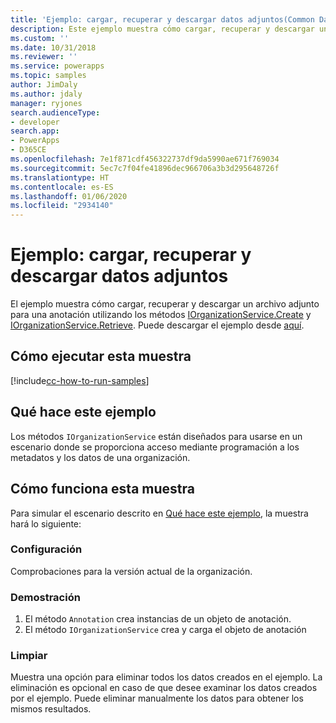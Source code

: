 ```yaml
---
title: 'Ejemplo: cargar, recuperar y descargar datos adjuntos(Common Data Service) | Microsoft Docs'
description: Este ejemplo muestra cómo cargar, recuperar y descargar un archivo adjunto
ms.custom: ''
ms.date: 10/31/2018
ms.reviewer: ''
ms.service: powerapps
ms.topic: samples
author: JimDaly
ms.author: jdaly
manager: ryjones
search.audienceType:
- developer
search.app:
- PowerApps
- D365CE
ms.openlocfilehash: 7e1f871cdf456322737df9da5990ae671f769034
ms.sourcegitcommit: 5ec7c7f04fe41896dec966706a3b3d295648726f
ms.translationtype: HT
ms.contentlocale: es-ES
ms.lasthandoff: 01/06/2020
ms.locfileid: "2934140"
---
```

# <a name="sample-upload-retrieve-and-download-an-attachment"></a>Ejemplo: cargar, recuperar y descargar datos adjuntos

<!-- https://docs.microsoft.com/dynamics365/customer-engagement/developer/sample-upload-retrieve-download-attachment -->

El ejemplo muestra cómo cargar, recuperar y descargar un archivo adjunto para una anotación utilizando los métodos [IOrganizationService.Create](https://docs.microsoft.com/dotnet/api/microsoft.xrm.sdk.iorganizationservice.create?view=dynamics-general-ce-9) y [IOrganizationService.Retrieve](https://docs.microsoft.com/dotnet/api/microsoft.xrm.sdk.iorganizationservice.retrieve?view=dynamics-general-ce-9). Puede descargar el ejemplo desde [aquí](https://github.com/Microsoft/PowerApps-Samples/tree/master/cds/orgsvc/C%23/URDAttachement).

## <a name="how-to-run-this-sample"></a>Cómo ejecutar esta muestra

[!include[cc-how-to-run-samples](../../includes/cc-how-to-run-samples.md)]


## <a name="what-this-sample-does"></a>Qué hace este ejemplo

Los métodos `IOrganizationService` están diseñados para usarse en un escenario donde se proporciona acceso mediante programación a los metadatos y los datos de una organización.

## <a name="how-this-sample-works"></a>Cómo funciona esta muestra

Para simular el escenario descrito en [Qué hace este ejemplo](#what-this-sample-does), la muestra hará lo siguiente:

### <a name="setup"></a>Configuración

Comprobaciones para la versión actual de la organización.

### <a name="demonstrate"></a>Demostración

1. El método `Annotation` crea instancias de un objeto de anotación.
1. El método `IOrganizationService` crea y carga el objeto de anotación

### <a name="clean-up"></a>Limpiar

Muestra una opción para eliminar todos los datos creados en el ejemplo. La eliminación es opcional en caso de que desee examinar los datos creados por el ejemplo. Puede eliminar manualmente los datos para obtener los mismos resultados.

